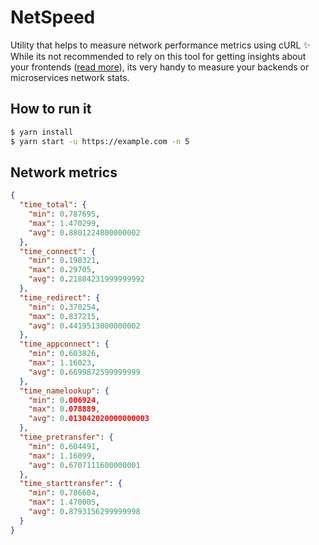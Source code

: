 # NetSpeed

Utility that helps to measure network performance metrics using cURL ✨ 
While its not recommended to rely on this tool for getting insights about your frontends ([read more](https://blog.cloudflare.com/ttfb-is-not-what-it-used-to-be/)), its very handy to measure your backends or microservices network stats.

## How to run it

```sh
$ yarn install
$ yarn start -u https://example.com -n 5
```

## Network metrics

```json
{
  "time_total": {
    "min": 0.787695,
    "max": 1.470299,
    "avg": 0.8801224800000002
  },
  "time_connect": {
    "min": 0.198321,
    "max": 0.29705,
    "avg": 0.21884231999999992
  },
  "time_redirect": {
    "min": 0.370254,
    "max": 0.837215,
    "avg": 0.4419513000000002
  },
  "time_appconnect": {
    "min": 0.603826,
    "max": 1.16023,
    "avg": 0.6699872599999999
  },
  "time_namelookup": {
    "min": 0.006924,
    "max": 0.078889,
    "avg": 0.013042020000000003
  },
  "time_pretransfer": {
    "min": 0.604491,
    "max": 1.16099,
    "avg": 0.6707111600000001
  },
  "time_starttransfer": {
    "min": 0.786604,
    "max": 1.470005,
    "avg": 0.8793156299999998
  }
}
```